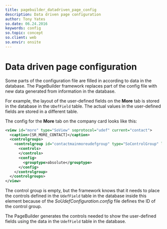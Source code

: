 ```yaml
---
title: pagebuilder_datadriven_page_config
description: Data driven page configuration
author: Tony Yates
so.date: 06.24.2016
keywords: config
so.topic: concept
so.client: web
so.envir: onsite
---
```


# Data driven page configuration

Some parts of the configuration file are filled in according to data in the database. The PageBuilder framework replaces part of the config file with new data generated from information in the database.

For example, the layout of the user-defined fields on the **More** tab is stored in the database in the `UDefField` table. The actual values in the user-defined fields are stored in a different table.

The config for the **More** tab on the company card looks like this:

```XML
<view id="more" type="SoView" soprotocol="udef" current="contact">
  <caption>[SR_MORE_CONTACT]</caption>
  <controlgroups>
    <controlgroup id="contactmainmoreudefgroup" type="SoControlGroup" left="16px" right="20px" top="85px" bottom="54px" overflow="auto" position="absolute">
      <controls>
      </controls>
      <config>
        <grouptype>absolute</grouptype>
      </config>
    </controlgroup>
  </controlgroups>
</view>
```

The control group is empty, but the framework knows that it needs to place the controls defined in the `UdefField` table in the database inside this element because of the *SoUdefConfiguration.config* file defines the ID of the control group.

The PageBuilder generates the controls needed to show the user-defined fields using the data in the `UdefField` table in the database.

